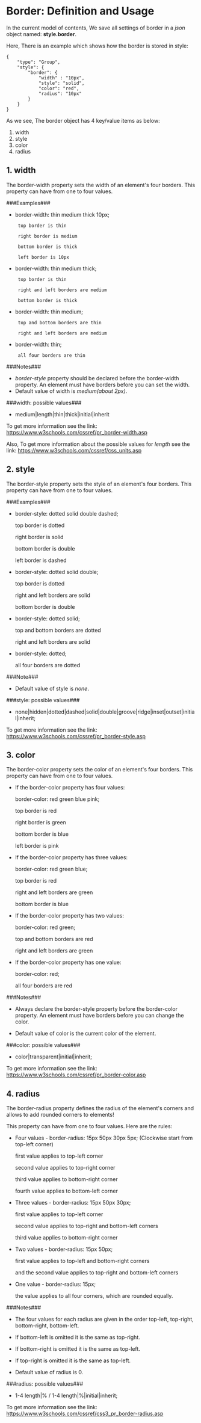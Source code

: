 # Border: Definition and Usage

In the current model of contents, We save all settings of border in a *json* object named: **style.border**.  

Here, There is an example which shows how the border is stored in style:

    {
        "type": "Group",
        "style": {
            "border": {
                "width" : "10px",
                "style": "solid",
                "color": "red",
                "radius": "10px"
            }
        }
    }

As we see, The border object has 4 key/value items as below:
 
1. width
2. style
3. color
4. radius  

## 1. width

The border-width property sets the width of an element's four borders. This property can have from one to four values.

###Examples###

- border-width: thin medium thick 10px;  

       top border is thin  

       right border is medium  

       bottom border is thick  

       left border is 10px  



- border-width: thin medium thick;  

       top border is thin  
  
       right and left borders are medium  

       bottom border is thick  

- border-width: thin medium;  

       top and bottom borders are thin  

       right and left borders are medium  


- border-width: thin;  

       all four borders are thin   
 

###Notes###
  
- *border-style* property should be declared before the border-width property. An element must have borders before you can set the width.
- Default value of width is *medium(about 2px)*.  


###width: possible values###  

- medium|length|thin|thick|initial|inherit

To get more information see the link: https://www.w3schools.com/cssref/pr_border-width.asp
 
Also, To get more information about the possible values for *length* see the link: 
https://www.w3schools.com/cssref/css_units.asp  



## 2. style

The border-style property sets the style of an element's four borders. This property can have from one to four values.

###Examples###

- border-style: dotted solid double dashed;  

    top border is dotted  

    right border is solid  

    bottom border is double  
    
    left border is dashed  


- border-style: dotted solid double;  

    top border is dotted  

    right and left borders are solid  

    bottom border is double  


- border-style: dotted solid;  

    top and bottom borders are dotted  

    right and left borders are solid    

- border-style: dotted;  

    all four borders are dotted

###Note###  

- Default value of style is *none*.  

###style: possible values###  

- none|hidden|dotted|dashed|solid|double|groove|ridge|inset|outset|initial|inherit;

To get more information see the link: https://www.w3schools.com/cssref/pr_border-style.asp  


## 3. color

The border-color property sets the color of an element's four borders. This property can have from one to four values.

- If the border-color property has four values:

    border-color: red green blue pink;  

    top border is red  

    right border is green  

    bottom border is blue  

    left border is pink  

- If the border-color property has three values:

    border-color: red green blue;  

    top border is red  

    right and left borders are green  

    bottom border is blue  

- If the border-color property has two values:

    border-color: red green;  

    top and bottom borders are red  

    right and left borders are green  

- If the border-color property has one value:

    border-color: red;  

    all four borders are red  

###Notes###  

- Always declare the border-style property before the border-color property. An element must have borders before you can change the color.    

- Default value of color is the current color of the element.

###color: possible values###  

- color|transparent|initial|inherit;  

To get more information see the link: https://www.w3schools.com/cssref/pr_border-color.asp 

## 4. radius  

The border-radius property defines the radius of the element's corners and allows to add rounded corners to elements! 

This property can have from one to four values. Here are the rules:

- Four values - border-radius: 15px 50px 30px 5px; (Clockwise start from top-left corner)   

    first value applies to top-left corner  

    second value applies to top-right corner

    third value applies to bottom-right corner

    fourth value applies to bottom-left corner

- Three values - border-radius: 15px 50px 30px;

    first value applies to top-left corner

    second value applies to top-right and bottom-left corners

    third value applies to bottom-right corner

- Two values - border-radius: 15px 50px; 

    first value applies to top-left and bottom-right corners
    
    and the second value applies to top-right and bottom-left corners

- One value - border-radius: 15px; 

    the value applies to all four corners, which are rounded equally.

###Notes###

- The four values for each radius are given in the order top-left, top-right, bottom-right, bottom-left.  

- If bottom-left is omitted it is the same as top-right. 

- If bottom-right is omitted it is the same as top-left. 

- If top-right is omitted it is the same as top-left.

- Default value of radius is 0.

###radius: possible values### 

- 1-4 length|% / 1-4 length|%|initial|inherit;

To get more information see the link: https://www.w3schools.com/cssref/css3_pr_border-radius.asp
